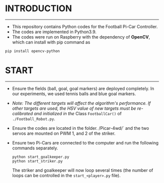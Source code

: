 # INTRODUCTION

---

* This repository contains Python codes for the Football Pi-Car Controller. 
* The codes are implemented in Python3.9.
* The codes were run on Raspberry with the dependency of **OpenCV**, which can install with pip command as

```
pip install opencv-python
```

# START

---

* Ensure the fields (ball, goal, goal markers) are deployed completely. In our experiments, we used tennis balls and blue goal markers.

* *Note: The different targets will affect the algorithm's performance. If other targets are used, the HSV value of new targets must be re-calibrated and initialized in the* Class `FootballCar()` of `./Football_Robot.py`.

* Ensure the codes are located in the folder. /Picar-4wd/` and the two servos are mounted on PWM 1, and 2 of the striker.

* Ensure two Pi-Cars are connected to the computer and run the following commands separately.

  ```
  python start_goalkeeper.py
  python start_striker.py
  ```

  The striker and goalkeeper will now loop several times (the number of loops can be controlled in the `start_<player>.py` file).


